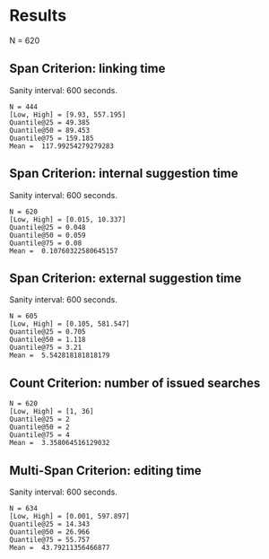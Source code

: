 # Results

N =  620

## Span Criterion:  linking time

Sanity interval: 600 seconds.

```
N = 444
[Low, High] = [9.93, 557.195]
Quantile@25 = 49.385
Quantile@50 = 89.453
Quantile@75 = 159.185
Mean =  117.99254279279283
```


## Span Criterion:  internal suggestion time

Sanity interval: 600 seconds.

```
N = 620
[Low, High] = [0.015, 10.337]
Quantile@25 = 0.048
Quantile@50 = 0.059
Quantile@75 = 0.08
Mean =  0.10760322580645157
```


## Span Criterion:  external suggestion time

Sanity interval: 600 seconds.

```
N = 605
[Low, High] = [0.105, 581.547]
Quantile@25 = 0.705
Quantile@50 = 1.118
Quantile@75 = 3.21
Mean =  5.542818181818179
```


## Count Criterion:  number of issued searches


```
N = 620
[Low, High] = [1, 36]
Quantile@25 = 2
Quantile@50 = 2
Quantile@75 = 4
Mean =  3.358064516129032
```


## Multi-Span Criterion:  editing time

Sanity interval: 600 seconds.

```
N = 634
[Low, High] = [0.001, 597.897]
Quantile@25 = 14.343
Quantile@50 = 26.966
Quantile@75 = 55.757
Mean =  43.79211356466877
```

